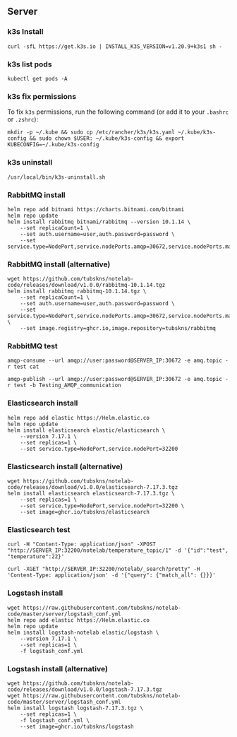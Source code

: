 ## Server

### k3s Install 

```shell
curl -sfL https://get.k3s.io | INSTALL_K3S_VERSION=v1.20.9+k3s1 sh -
```

### k3s list pods 

```shell
kubectl get pods -A
```

### k3s fix permissions

To fix `k3s` permissions, run the following command (or add it to your `.bashrc` or `.zshrc`):

```shell
mkdir -p ~/.kube && sudo cp /etc/rancher/k3s/k3s.yaml ~/.kube/k3s-config && sudo chown $USER: ~/.kube/k3s-config && export KUBECONFIG=~/.kube/k3s-config
```

### k3s uninstall

```shell
/usr/local/bin/k3s-uninstall.sh
```

### RabbitMQ install

```shell
helm repo add bitnami https://charts.bitnami.com/bitnami
helm repo update
helm install rabbitmq bitnami/rabbitmq --version 10.1.14 \
    --set replicaCount=1 \
    --set auth.username=user,auth.password=password \
    --set service.type=NodePort,service.nodePorts.amqp=30672,service.nodePorts.manager=31672
```

### RabbitMQ install (alternative)

```shell
wget https://github.com/tubskns/notelab-code/releases/download/v1.0.0/rabbitmq-10.1.14.tgz
helm install rabbitmq rabbitmq-10.1.14.tgz \
    --set replicaCount=1 \
    --set auth.username=user,auth.password=password \
    --set service.type=NodePort,service.nodePorts.amqp=30672,service.nodePorts.manager=31672 \
    --set image.registry=ghcr.io,image.repository=tubskns/rabbitmq
```

### RabbitMQ test

```shell
amqp-consume --url amqp://user:password@SERVER_IP:30672 -e amq.topic -r test cat
```

```shell
amqp-publish --url amqp://user:password@SERVER_IP:30672 -e amq.topic -r test -b Testing_AMQP_communication
```



### Elasticsearch install

```shell
helm repo add elastic https://Helm.elastic.co
helm repo update
helm install elasticsearch elastic/elasticsearch \
    --version 7.17.1 \
    --set replicas=1 \
    --set service.type=NodePort,service.nodePort=32200
```

### Elasticsearch install (alternative)

```shell
wget https://github.com/tubskns/notelab-code/releases/download/v1.0.0/elasticsearch-7.17.3.tgz
helm install elasticsearch elasticsearch-7.17.3.tgz \
    --set replicas=1 \
    --set service.type=NodePort,service.nodePort=32200 \
    --set image=ghcr.io/tubskns/elasticsearch
```

### Elasticsearch test

```shell
curl -H "Content-Type: application/json" -XPOST "http://SERVER_IP:32200/notelab/temperature_topic/1" -d '{"id":"test", "temperature":22}'
```

```shell
curl -XGET "http://SERVER_IP:32200/notelab/_search?pretty" -H 'Content-Type: application/json' -d '{"query": {"match_all": {}}}'
```


### Logstash install

```shell
wget https://raw.githubusercontent.com/tubskns/notelab-code/master/server/logstash_conf.yml
helm repo add elastic https://Helm.elastic.co
helm repo update
helm install logstash-notelab elastic/logstash \
    --version 7.17.1 \
    --set replicas=1 \
    -f logstash_conf.yml 
```

### Logstash install (alternative)

```shell
wget https://github.com/tubskns/notelab-code/releases/download/v1.0.0/logstash-7.17.3.tgz
wget https://raw.githubusercontent.com/tubskns/notelab-code/master/server/logstash_conf.yml
helm install logstash logstash-7.17.3.tgz \
    --set replicas=1 \
    -f logstash_conf.yml \
    --set image=ghcr.io/tubskns/logstash
```
